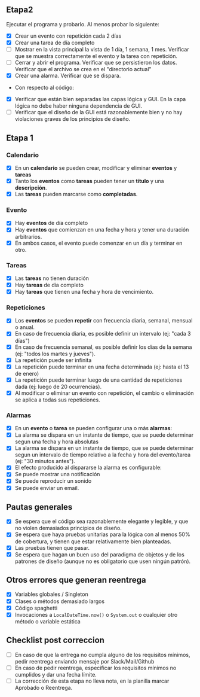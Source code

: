 ## Etapa2 
Ejecutar el programa y probarlo. Al menos probar lo siguiente:

- [x] Crear un evento con repetición cada 2 días
- [x] Crear una tarea de día completo
- [ ] Mostrar en la vista principal la vista de 1 día, 1 semana, 1 mes. Verificar que se muestra correctamente el evento y la tarea con repetición.
- [ ] Cerrar y abrir el programa. Verificar que se persistieron los datos. Verificar que el archivo se crea en el "directorio actual"
- [x] Crear una alarma. Verificar que se dispara. 

- Con respecto al código:

- [x] Verificar que están bien separadas las capas lógica y GUI. En la capa lógica no debe haber ninguna dependencia de GUI.
- [ ] Verificar que el diseño de la GUI está razonablemente bien y no hay violaciones graves de los principios de diseño.
## Etapa 1

### Calendario

- [x] En un **calendario** se pueden crear, modificar y eliminar **************eventos************** y **************tareas**************
- [x] Tanto los **eventos** como **tareas** pueden tener un **título** y una **descripción**.
- [x] Las **tareas** pueden marcarse como **completadas**.

### Evento

- [x] Hay **eventos** de día completo
- [x] Hay **eventos** que comienzan en una fecha y hora y tener una duración arbitrarios.
- [x] En ambos casos, el evento puede comenzar en un día y terminar en otro.

### Tareas

- [x] Las **tareas** no tienen duración
- [x] Hay **tareas** de día completo
- [x] Hay **tareas** que tienen una fecha y hora de vencimiento.

### Repeticiones

- [x] Los **eventos** se pueden **repetir** con frecuencia diaria, semanal, mensual o anual.
- [x] En caso de frecuencia diaria, es posible definir un intervalo (ej: "cada 3 días")
- [x] En caso de frecuencia semanal, es posible definir los días de la semana (ej: "todos los martes y jueves").
- [x] La repetición puede ser infinita
- [x] La repetición puede terminar en una fecha determinada (ej: hasta el 13 de enero)
- [x] La repetición puede terminar luego de una cantidad de repeticiones dada (ej: luego de 20 ocurrencias).
- [x] Al modificar o eliminar un evento con repetición, el cambio o eliminación se aplica a todas sus repeticiones.

### Alarmas

- [x] En un **evento** o **tarea** se pueden configurar una o más **alarmas**:
- [x] La alarma se dispara en un instante de tiempo, que se puede determinar segun una fecha y hora absolutas
- [x] La alarma se dispara en un instante de tiempo, que se puede determinar segun un intervalo de tiempo relativo a la fecha y hora del evento/tarea (ej: "30 minutos antes").
- [x] El efecto producido al dispararse la alarma es configurable:
- [x] Se puede mostrar una notificación
- [x] Se puede reproducir un sonido
- [x] Se puede enviar un email.

## Pautas generales

- [x] Se espera que el código sea razonablemente elegante y legible, y que no violen demasiados principios de diseño.
- [x] Se espera que haya pruebas unitarias para la lógica con al menos 50% de cobertura, y tienen que estar relativamente bien planteadas.
- [x] Las pruebas tienen que pasar.
- [x] Se espera que hagan un buen uso del paradigma de objetos y de los patrones de diseño (aunque no es obligatorio que usen ningún patrón).

## Otros errores que generan reentrega

- [x] Variables globales / Singleton
- [x] Clases o métodos demasiado largos
- [x] Código spaghetti
- [x] Invocaciones a `LocalDateTime.now()` o `System.out` o cualquier otro método o variable estática

## Checklist post correccion

- [ ] En caso de que la entrega no cumpla alguno de los requisitos mínimos, pedir reentrega enviando mensaje por Slack/Mail/Github
- [ ] En caso de pedir reentrega, especificar los requisitos mínimos no cumplidos y dar una fecha límite.
- [ ] La corrección de esta etapa no lleva nota, en la planilla marcar Aprobado o Reentrega.